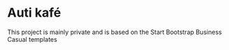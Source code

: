 # Auti kafé

This project is mainly private and is based on the Start Bootstrap Business Casual templates
